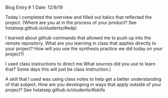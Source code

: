 Blog Entry # 1						     Date: 12/9/19


Today I completed the overview and filled out italics that reflected the project. (Where are you at in the process of your product? See hstatsep.github.io/students/#edp)

I learned about github commands that allowed me to push up into the remote repository. What are you learning in class that applies directly to your project? How will you use the synthesis practice we did today on your project?)

I used class instructions to direct me.What sources did you use to learn that? Some days this will just be class instruction.)

A skill that I used was using class notes to help get a better understanding of that subject. How are you developing in ways that apply outside of your project? See hstatsep.github.io/students/#skills





